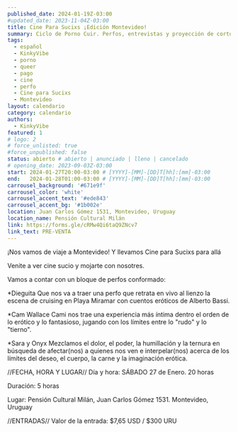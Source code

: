 ```yaml
---
published_date: 2024-01-19Z-03:00
#updated_date: 2023-11-04Z-03:00
title: Cine Para Sucixs ¡Edición Montevideo!
summary: Ciclo de Porno Cuir. Perfos, entrevistas y proyección de cortos p0rno queer-lgtb. Venite a ver cine sucio y mojarte con nosotres.
tags:
  - español
  - KinkyVibe
  - porno
  - queer
  - pago
  - cine
  - perfo
  - Cine para Sucixs
  - Montevideo
layout: calendario
category: calendario
authors:
  - KinkyVibe
featured: 1
# logo: 2
# force_unlisted: true
#force_unpublished: false
status: abierto # abierto | anunciado | lleno | cancelado
# opening_date: 2023-09-03Z-03:00
start: 2024-01-27T20:00-03:00 # [YYYY]-[MM]-[DD]T[hh]:[mm]-03:00
end:   2024-01-28T01:00-03:00 # [YYYY]-[MM]-[DD]T[hh]:[mm]-03:00
carrousel_background: '#671e9f'
carrousel_color: 'white'
carrousel_accent_text: '#ede843'
carrousel_accent_bg: '#1b002e'
location: Juan Carlos Gómez 1531, Montevideo, Uruguay
location_name: Pensión Cultural Milán
link: https://forms.gle/cRMw4Qi6taQ9ZNcv7
link_text: PRE-VENTA
---
```

¡Nos vamos de viaje a Montevideo! Y llevamos Cine para Sucixs para allá

Venite a ver cine sucio y mojarte con nosotres.

Vamos a contar con un bloque de perfos conformado:

*Dieguita
Que nos va a  traer una perfo que retrata en vivo al lienzo la escena de cruising en Playa Miramar con cuentos eróticos de Alberto Bassi.

*Cam Wallace
Cami nos trae una experiencia más íntima dentro el orden de lo erótico y lo fantasioso, jugando con los límites entre lo "rudo" y lo "tierno".

*Sara y Onyx
Mezclamos el dolor, el poder, la humillación y la ternura en búsqueda de afectar(nos) a quienes nos ven e interpelar(nos) acerca de los límites del deseo, el cuerpo, la carne y la imaginación erótica. 

//FECHA, HORA Y LUGAR//
Día y hora: SÁBADO 27 de Enero. 20 horas

Duración: 5 horas

Lugar:  Pensión Cultural Milán, Juan Carlos Gómez 1531. Montevideo, Uruguay

//ENTRADAS// 
Valor de la entrada:  $7,65 USD / $300 URU 
